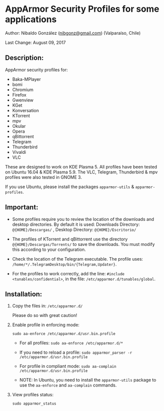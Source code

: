 
# AppArmor Security Profiles for some applications

Author: Nibaldo González (<nibgonz@gmail.com>) (Valparaíso, Chile)

Last Change: August 09, 2017

## Description:

AppArmor security profiles for:
* Baka-MPlayer
* bomi
* Chromium
* Firefox
* Gwenview
* KGet
* Konversation
* KTorrent
* mpv
* Okular
* Opera
* qBittorrent
* Telegram
* Thunderbird
* Vivaldi
* VLC


These are designed to work on KDE Plasma 5. 
All profiles have been tested on Ubuntu 16.04 & KDE Plasma 5.9. 
The VLC, Telegram, Thunderbird & mpv profiles were also tested in GNOME 3.

If you use Ubuntu, please install the packages 
`apparmor-utils` & `apparmor-profiles`.

## Important:

* Some profiles require you to review the location of the downloads and desktop directories. By default it is used:
		Downloads Directory: `@{HOME}/Descargas/`	, Desktop Directory: `@{HOME}/Escritorio/`
	
* The profiles of KTorrent and qBittorrent use the directory `@{HOME}/Descargas/Torrents/` to save the downloads. You must modify this according to your configuration.

* Check the location of the Telegram executable. The profile uses: `/home/*/.TelegramDesktop/bin/{Telegram,Updater}`.

* For the profiles to work correctly, add the line: `#include <tunables/confidential>`, in the file: `/etc/apparmor.d/tunables/global`.


## Installation:

1. Copy the files in: `/etc/apparmor.d/`

	Please do so with great caution!

2. Enable profile in enforcing mode: 

	`sudo aa-enforce /etc/apparmor.d/usr.bin.profile`
	
	- For all profiles: `sudo aa-enforce /etc/apparmor.d/*`
	
	- If you need to reload a profile: `sudo apparmor_parser -r /etc/apparmor.d/usr.bin.profile`
	
	- For profile in compliant mode: `sudo aa-complain /etc/apparmor.d/usr.bin.profile`
	
	- NOTE: In Ubuntu, you need to install the `apparmor-utils` package to use the `aa-enforce` and `aa-complain` commands.

3. View profiles status: 

	`sudo apparmor_status`


